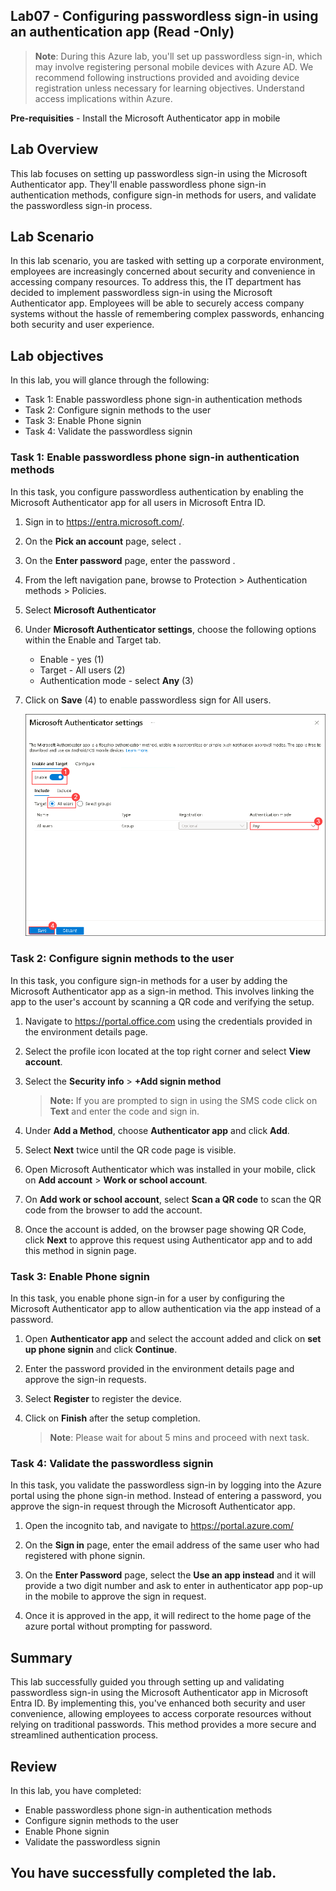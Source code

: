 ## Lab07 - Configuring passwordless sign-in using an authentication app (Read -Only)

  >**Note**: During this Azure lab, you'll set up passwordless sign-in, which may involve registering personal mobile devices with Azure AD. We recommend following instructions provided and avoiding device registration unless necessary for learning objectives. Understand access implications within Azure.

**Pre-requisities** - Install the Microsoft Authenticator app in mobile

## Lab Overview 
This lab focuses on setting up passwordless sign-in using the Microsoft Authenticator app. They'll enable passwordless phone sign-in authentication methods, configure sign-in methods for users, and validate the passwordless sign-in process. 

## Lab Scenario
In this lab scenario, you are tasked with setting up  a corporate environment, employees are increasingly concerned about security and convenience in accessing company resources. To address this, the IT department has decided to implement passwordless sign-in using the Microsoft Authenticator app. Employees will be able to securely access company systems without the hassle of remembering complex passwords, enhancing both security and user experience.

## Lab objectives
In this lab, you will glance through the following:

  - Task 1: Enable passwordless phone sign-in authentication methods
  - Task 2: Configure signin methods to the user
  - Task 3: Enable Phone signin
  - Task 4: Validate the passwordless signin
  
### Task 1: Enable passwordless phone sign-in authentication methods

In this task, you configure passwordless authentication by enabling the Microsoft Authenticator app for all users in Microsoft Entra ID.

1. Sign in to https://entra.microsoft.com/.

1. On the **Pick an account** page, select **<inject key="AzureAdUserEmail"></inject>**.

1. On the **Enter password** page, enter the password **<inject key="AzureAdUserPassword"></inject>**.

1. From the left navigation pane, browse to Protection > Authentication methods > Policies.

1. Select **Microsoft Authenticator**

1. Under **Microsoft Authenticator settings**, choose the following options within the Enable and Target tab.

      - Enable - yes (1)
      - Target - All users (2)
      - Authentication mode - select **Any** (3)

1. Click on **Save** (4) to enable passwordless sign for All users.

   ![](../media/hybrid16.png)

### Task 2: Configure signin methods to the user

In this task, you configure sign-in methods for a user by adding the Microsoft Authenticator app as a sign-in method. This involves linking the app to the user's account by scanning a QR code and verifying the setup. 

1. Navigate to https://portal.office.com using the credentials provided in the environment details page.

1. Select the profile icon located at the top right corner and select **View account**.

1. Select the **Security info** > **+Add signin method**

   >**Note:** If you are prompted to sign in using the SMS code click on **Text** and enter the code and sign in.

1. Under **Add a Method**, choose **Authenticator app** and click **Add**.

1. Select **Next** twice until the QR code page is visible.

1. Open Microsoft Authenticator which was installed in your mobile, click on **Add account** > **Work or school account**.

1. On **Add work or school account**, select **Scan a QR code** to scan the QR code from the browser to add the account.

1. Once the account is added, on the browser page showing QR Code, click **Next** to approve this request using Authenticator app and to add this method in signin page.

### Task 3: Enable Phone signin

In this task, you enable phone sign-in for a user by configuring the Microsoft Authenticator app to allow authentication via the app instead of a password.

1. Open **Authenticator app** and select the account added and click on **set up phone signin** and click **Continue**.

1. Enter the password provided in the environment details page and approve the sign-in requests.

1. Select **Register** to register the device.

1. Click on **Finish** after the setup completion.

   >**Note**: Please wait for about 5 mins and proceed with next task.

### Task 4: Validate the passwordless signin

In this task, you validate the passwordless sign-in by logging into the Azure portal using the phone sign-in method. Instead of entering a password, you approve the sign-in request through the Microsoft Authenticator app.

1. Open the incognito tab, and navigate to https://portal.azure.com/

1. On the **Sign in** page, enter the email address of the same user who had registered with phone signin.

1. On the **Enter Password** page, select the **Use an app instead** and it will provide a two digit number and ask to enter in authenticator app pop-up in the mobile to approve the sign in request.

1. Once it is approved in the app, it will redirect to the home page of the azure portal without prompting for password.

## Summary 

This lab successfully guided you through setting up and validating passwordless sign-in using the Microsoft Authenticator app in Microsoft Entra ID. By implementing this, you've enhanced both security and user convenience, allowing employees to access corporate resources without relying on traditional passwords. This method provides a more secure and streamlined authentication process.

## Review
In this lab, you have completed:

- Enable passwordless phone sign-in authentication methods
- Configure signin methods to the user
- Enable Phone signin
- Validate the passwordless signin

## You have successfully completed the lab.


   
